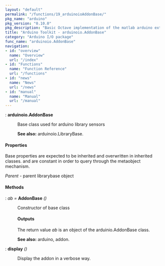 ```yaml
---
layout: "default"
permalink: "/functions/19_arduinoioAddonBase/"
pkg_name: "arduino"
pkg_version: "0.10.0"
pkg_description: "Basic Octave implementation of the matlab arduino extension,  allowing communication to a programmed arduino board to control its  hardware."
title: "Arduino Toolkit - arduinoio.AddonBase"
category: "Arduino I/O package"
func_name: "arduinoio.AddonBase"
navigation:
- id: "overview"
  name: "Overview"
  url: "/index"
- id: "Functions"
  name: "Function Reference"
  url: "/functions"
- id: "news"
  name: "News"
  url: "/news"
- id: "manual"
  name: "Manual"
  url: "/manual"
---
```

<dl class="def">
<dt id="index-arduinoio_002eAddonBase"><span class="category">: </span><span><em></em> <strong>arduinoio.AddonBase</strong><a href='#index-arduinoio_002eAddonBase' class='copiable-anchor'></a></span></dt>
<dd><p>Base class used for arduino library sensors
</p>

<p><strong>See also:</strong> arduinoio.LibraryBase.
 </p></dd></dl>

<span id="Properties"></span><h4 class="subheading">Properties</h4>
<p>Base properties are expected to be inherited and overwritten in inherited classes.
 and are constant in order to query through the metaobject mechanism.
</p>
<p><var>Parent</var> - parent librarybase object
</p>
<span id="Methods"></span><h4 class="subheading">Methods</h4>
<dl class="def">
<dt id="index-AddonBase"><span class="category">: </span><span><em><var>ab</var> =</em> <strong>AddonBase</strong> <em>()</em><a href='#index-AddonBase' class='copiable-anchor'></a></span></dt>
<dd><p>Constructor of base class
</p>
<span id="Outputs"></span><h4 class="subsubheading">Outputs</h4>
<p>The return value <var>ab</var> is an object of the arduinio.AddonBase class.
</p>

<p><strong>See also:</strong> arduino, addon.
 </p></dd></dl>

<dl class="def">
<dt id="index-display"><span class="category">: </span><span><em></em> <strong>display</strong> <em>()</em><a href='#index-display' class='copiable-anchor'></a></span></dt>
<dd><p>Display the addon in a verbose way.
 </p></dd></dl>